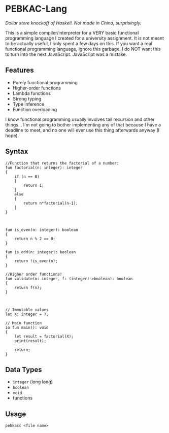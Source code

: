 # PEBKAC-Lang

*Dollar store knockoff of Haskell. Not made in China, surprisingly.*

This is a simple compiler/interpreter for a VERY basic functional programming language I created for a university assignment. It is not meant to be actually useful, I only spent a few days on this. If you want a real functional programming language, ignore this garbage. I do NOT want this to turn into the next JavaScript. JavaScript was a mistake.

## Features

- Purely functional programming
- Higher-order functions
- Lambda functions
- Strong typing
- Type inference
- Function overloading

I know functional programming usually involves tail recursion and other things... I'm not going to bother implementing any of that because I have a deadline to meet, and no one will ever use this thing afterwards anyway (I hope).

## Syntax

	//Function that returns the factorial of a number:
	fun factorial(n: integer): integer
	{
		if (n == 0)
		{
			return 1;
		}
		else
		{
			return n*factorial(n-1);
		}
	}



	fun is_even(n: integer): boolean
	{
		return n % 2 == 0;
	}

	fun is_odd(n: integer): boolean
	{
		return !is_even(n);
	}

	//Higher order functions!
	fun validate(n: integer, f: (integer)->boolean): boolean
	{
		return f(n);
	}



	// Immutable values
	let X: integer = 7;

	// Main function
	io fun main(): void
	{
		let result = factorial(X);
		print(result);

		return;
	}

## Data Types

- `integer` (long long)
- `boolean`
- `void`
- functions

## Usage

	pebkacc <file name>
